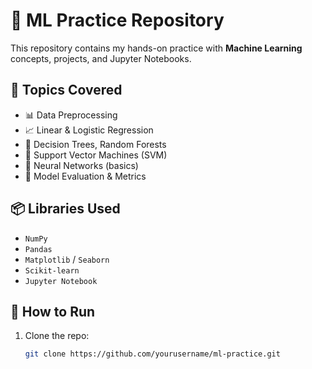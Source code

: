 # 🧠 ML Practice Repository

This repository contains my hands-on practice with **Machine Learning** concepts, projects, and Jupyter Notebooks.

## 🚀 Topics Covered

- 📊 Data Preprocessing
- 📈 Linear & Logistic Regression
- 🌳 Decision Trees, Random Forests
- 🤖 Support Vector Machines (SVM)
- 🧠 Neural Networks (basics)
- 🧪 Model Evaluation & Metrics

## 📦 Libraries Used

- `NumPy`
- `Pandas`
- `Matplotlib` / `Seaborn`
- `Scikit-learn`
- `Jupyter Notebook`

## 🧪 How to Run

1. Clone the repo:
   ```bash
   git clone https://github.com/yourusername/ml-practice.git

